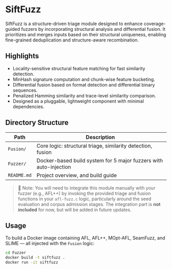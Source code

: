 # SiftFuzz

SiftFuzz is a structure-driven triage module designed to enhance coverage-guided fuzzers by incorporating structural analysis and differential fusion. It prioritizes and merges inputs based on their structural uniqueness, enabling fine-grained deduplication and structure-aware recombination.

## Highlights

- Locality-sensitive structural feature matching for fast similarity detection.
- MinHash signature computation and chunk-wise feature bucketing.
- Differential fusion based on format detection and differential binary sequences.
- Penalized Hamming similarity and trace-level similarity comparison.
- Designed as a pluggable, lightweight component with minimal dependencies.

## Directory Structure

| Path        | Description                                            |
| ----------- | ------------------------------------------------------ |
| `Fusion/`   | Core logic: structural triage, similarity detection, fusion |
| `Fuzzer/`   | Docker-based build system for 5 major fuzzers with auto-injection |
| `README.md` | Project overview, and build guide   

> 🔧 Note: You will need to integrate this module manually with your fuzzer (e.g., AFL++) by invoking the provided triage and fusion functions in your `afl-fuzz.c` logic, particularly around the seed evaluation and corpus admission stages.
> The integration part is **not included** for now, but will be added in future updates.

## Usage

To build a Docker image containing AFL, AFL++, MOpt-AFL, SeamFuzz, and SLIME — all injected with the `Fusion` logic:

```bash
cd Fuzzer
docker build -t siftfuzz .
docker run -it siftfuzz


